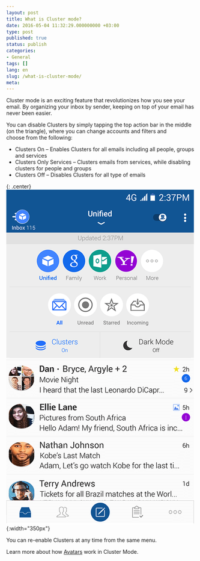 ```yaml
---
layout: post
title: What is Cluster mode?
date: 2016-05-04 11:32:29.000000000 +03:00
type: post
published: true
status: publish
categories:
- General
tags: []
lang: en
slug: /what-is-cluster-mode/
meta:
---
```


Cluster mode is an exciting feature that revolutionizes how you see your email. By organizing your inbox by sender, keeping on top of your email has never been easier.

You can disable Clusters by simply tapping the top action bar in the middle (on the triangle), where you can change accounts and filters and choose from the following:

* Clusters On – Enables Clusters for all emails including all people, groups and services
* Clusters Only Services – Clusters emails from services, while disabling clusters for people and groups
* Clusters Off – Disables Clusters for all type of emails

{: .center}
![Picker](/assets/BlueMail_PressKit_Picker-1.png){:width="350px"}

You can re-enable Clusters at any time from the same menu.

Learn more about how [Avatars](/what-happens-to-my-avatars-if-cluster-mode-is-enabled/) work in Cluster Mode.